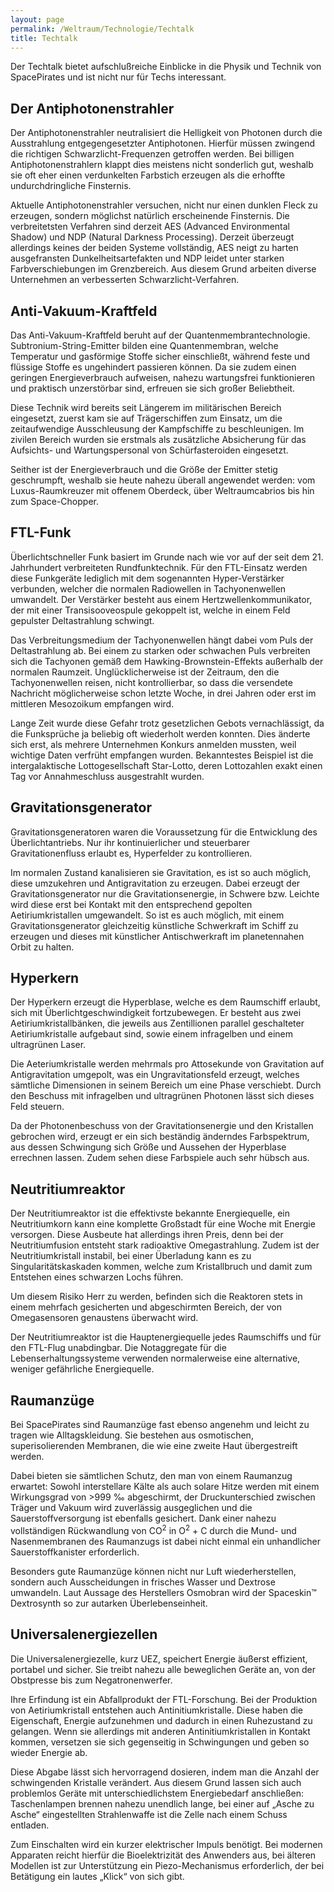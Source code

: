 ```yaml
---
layout: page
permalink: /Weltraum/Technologie/Techtalk
title: Techtalk
---
```




Der Techtalk bietet aufschlußreiche Einblicke in die Physik und Technik von SpacePirates und ist nicht nur für Techs interessant.

## Der Antiphotonenstrahler

Der Antiphotonenstrahler neutralisiert die Helligkeit von Photonen durch die Ausstrahlung entgegengesetzter Antiphotonen. Hierfür müssen zwingend die richtigen Schwarzlicht-Frequenzen getroffen werden. Bei billigen Antiphotonenstrahlern klappt dies meistens nicht sonderlich gut, weshalb sie oft eher einen verdunkelten Farbstich erzeugen als die erhoffte undurchdringliche Finsternis.

Aktuelle Antiphotonenstrahler versuchen, nicht nur einen dunklen Fleck zu erzeugen, sondern möglichst natürlich erscheinende Finsternis. Die verbreitetsten Verfahren sind derzeit AES (Advanced Environmental Shadow) und NDP (Natural Darkness Processing). Derzeit überzeugt allerdings keines der beiden Systeme vollständig, AES neigt zu harten ausgefransten Dunkelheitsartefakten und NDP leidet unter starken Farbverschiebungen im Grenzbereich. Aus diesem Grund arbeiten diverse Unternehmen an verbesserten Schwarzlicht-Verfahren.

## Anti-Vakuum-Kraftfeld

Das Anti-Vakuum-Kraftfeld beruht auf der Quantenmembrantechnologie. Subtronium-String-Emitter bilden eine Quantenmembran, welche Temperatur und gasförmige Stoffe sicher einschließt, während feste und flüssige Stoffe es ungehindert passieren können. Da sie zudem einen geringen Energieverbrauch aufweisen, nahezu wartungsfrei funktionieren und praktisch unzerstörbar sind, erfreuen sie sich großer Beliebtheit.

Diese Technik wird bereits seit Längerem im militärischen Bereich eingesetzt, zuerst kam sie auf Trägerschiffen zum Einsatz, um die zeitaufwendige Ausschleusung der Kampfschiffe zu beschleunigen. Im zivilen Bereich wurden sie erstmals als zusätzliche Absicherung für das Aufsichts- und Wartungspersonal von Schürfasteroiden eingesetzt.

Seither ist der Energieverbrauch und die Größe der Emitter stetig geschrumpft, weshalb sie heute nahezu überall angewendet werden: vom Luxus-Raumkreuzer mit offenem Oberdeck, über Weltraumcabrios bis hin zum Space-Chopper.

## FTL-Funk

Überlichtschneller Funk basiert im Grunde nach wie vor auf der seit dem 21. Jahrhundert verbreiteten Rundfunktechnik. Für den FTL-Einsatz werden diese Funkgeräte lediglich mit dem sogenannten Hyper-Verstärker verbunden, welcher die normalen Radiowellen in Tachyonenwellen umwandelt. Der Verstärker besteht aus einem Hertzwellenkommunikator, der mit einer Transisooveospule gekoppelt ist, welche in einem Feld gepulster Deltastrahlung schwingt.

Das Verbreitungsmedium der Tachyonenwellen hängt dabei vom Puls der Deltastrahlung ab. Bei einem zu starken oder schwachen Puls verbreiten sich die Tachyonen gemäß dem Hawking-Brownstein-Effekts außerhalb der normalen Raumzeit. Unglücklicherweise ist der Zeitraum, den die Tachyonenwellen reisen, nicht kontrollierbar, so dass die versendete Nachricht möglicherweise schon letzte Woche, in drei Jahren oder erst im mittleren Mesozoikum empfangen wird.

Lange Zeit wurde diese Gefahr trotz gesetzlichen Gebots vernachlässigt, da die Funksprüche ja beliebig oft wiederholt werden konnten. Dies änderte sich erst, als mehrere Unternehmen Konkurs anmelden mussten, weil wichtige Daten verfrüht empfangen wurden. Bekanntestes Beispiel ist die intergalaktische Lottogesellschaft Star-Lotto, deren Lottozahlen exakt einen Tag vor Annahmeschluss ausgestrahlt wurden.

## Gravitationsgenerator

Gravitationsgeneratoren waren die Voraussetzung für die Entwicklung des Überlichtantriebs. Nur ihr kontinuierlicher und steuerbarer Gravitationenfluss erlaubt es, Hyperfelder zu kontrollieren.

Im normalen Zustand kanalisieren sie Gravitation, es ist so auch möglich, diese umzukehren und Antigravitation zu erzeugen. Dabei erzeugt der Gravitationsgenerator nur die Gravitationsenergie, in Schwere bzw. Leichte wird diese erst bei Kontakt mit den entsprechend gepolten Aetiriumkristallen umgewandelt. So ist es auch möglich, mit einem Gravitationsgenerator gleichzeitig künstliche Schwerkraft im Schiff zu erzeugen und dieses mit künstlicher Antischwerkraft im planetennahen Orbit zu halten.

## Hyperkern

Der Hyperkern erzeugt die Hyperblase, welche es dem Raumschiff erlaubt, sich mit Überlichtgeschwindigkeit fortzubewegen. Er besteht aus zwei Aetiriumkristallbänken, die jeweils aus Zentillionen parallel geschalteter Aetiriumkristalle aufgebaut sind, sowie einem infragelben und einem ultragrünen Laser.

Die Aeteriumkristalle werden mehrmals pro Attosekunde von Gravitation auf Antigravitation umgepolt, was ein Ungravitationsfeld erzeugt, welches sämtliche Dimensionen in seinem Bereich um eine Phase verschiebt. Durch den Beschuss mit infragelben und ultragrünen Photonen lässt sich dieses Feld steuern.

Da der Photonenbeschuss von der Gravitationsenergie und den Kristallen gebrochen wird, erzeugt er ein sich beständig änderndes Farbspektrum, aus dessen Schwingung sich Größe und Aussehen der Hyperblase errechnen lassen. Zudem sehen diese Farbspiele auch sehr hübsch aus.

## Neutritiumreaktor

Der Neutritiumreaktor ist die effektivste bekannte Energiequelle, ein Neutritiumkorn kann eine komplette Großstadt für eine Woche mit Energie versorgen. Diese Ausbeute hat allerdings ihren Preis, denn bei der Neutritiumfusion entsteht stark radioaktive Omegastrahlung. Zudem ist der Neutritiumkristall instabil, bei einer Überladung kann es zu Singularitätskaskaden kommen, welche zum Kristallbruch und damit zum Entstehen eines schwarzen Lochs führen.

Um diesem Risiko Herr zu werden, befinden sich die Reaktoren stets in einem mehrfach gesicherten und abgeschirmten Bereich, der von Omegasensoren genaustens überwacht wird.

Der Neutritiumreaktor ist die Hauptenergiequelle jedes Raumschiffs und für den FTL-Flug unabdingbar. Die Notaggregate für die Lebenserhaltungssysteme verwenden normalerweise eine alternative, weniger gefährliche Energiequelle.

## Raumanzüge

Bei SpacePirates sind Raumanzüge fast ebenso angenehm und leicht zu tragen wie Alltagskleidung. Sie bestehen aus osmotischen, superisolierenden Membranen, die wie eine zweite Haut übergestreift werden.

Dabei bieten sie sämtlichen Schutz, den man von einem Raumanzug erwartet: Sowohl interstellare Kälte als auch solare Hitze werden mit einem Wirkungsgrad von &gt;999 &permil; abgeschirmt, der Druckunterschied zwischen Träger und Vakuum wird zuverlässig ausgeglichen und die Sauerstoffversorgung ist ebenfalls gesichert. Dank einer nahezu vollständigen Rückwandlung von CO<sup>2</sup> in O<sup>2</sup> + C durch die Mund- und Nasenmembranen des Raumanzugs ist dabei nicht einmal ein unhandlicher Sauerstoffkanister erforderlich.

Besonders gute Raumanzüge können nicht nur Luft wiederherstellen, sondern auch Ausscheidungen in frisches Wasser und Dextrose umwandeln. Laut Aussage des Herstellers Osmobran wird der Spaceskin&trade; Dextrosynth so zur autarken Überlebenseinheit.

## Universalenergiezellen

Die Universalenergiezelle, kurz UEZ, speichert Energie äußerst effizient, portabel und sicher. Sie treibt nahezu alle beweglichen Geräte an, von der Obstpresse bis zum Negatronenwerfer.

Ihre Erfindung ist ein Abfallprodukt der FTL-Forschung. Bei der Produktion von Aetiriumkristall entstehen auch Antinitiumkristalle. Diese haben die Eigenschaft, Energie aufzunehmen und dadurch in einen Ruhezustand zu gelangen. Wenn sie allerdings mit anderen Antinitiumkristallen in Kontakt kommen, versetzen sie sich gegenseitig in Schwingungen und geben so wieder Energie ab.

Diese Abgabe lässt sich hervorragend dosieren, indem man die Anzahl der schwingenden Kristalle verändert. Aus diesem Grund lassen sich auch problemlos Geräte mit unterschiedlichstem Energiebedarf anschließen: Taschenlampen brennen nahezu unendlich lange, bei einer auf „Asche zu Asche“ eingestellten Strahlenwaffe ist die Zelle nach einem Schuss entladen.

Zum Einschalten wird ein kurzer elektrischer Impuls benötigt. Bei modernen Apparaten reicht hierfür die Bioelektrizität des Anwenders aus, bei älteren Modellen ist zur Unterstützung ein Piezo-Mechanismus erforderlich, der bei Betätigung ein lautes „Klick“ von sich gibt.

